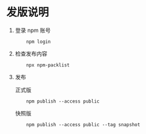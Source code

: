 # 发版说明

1. 登录 npm 账号

    ```shell
        npm login
    ```

2. 检查发布内容

    ```shell
        npx npm-packlist
    ```

3. 发布

    正式版

    ```shell
        npm publish --access public
    ```

    快照版

    ```shell
        npm publish --access public --tag snapshot
    ```
